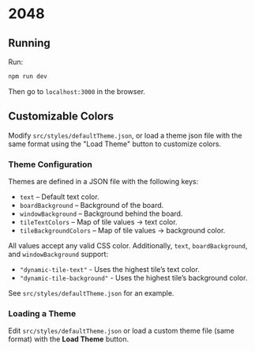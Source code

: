# 2048

## Running

Run:

```bash
npm run dev
```

Then go to `localhost:3000` in the browser.

## Customizable Colors

Modify `src/styles/defaultTheme.json`, or load a theme json file with the same format using the "Load Theme" button to customize colors.

### Theme Configuration

Themes are defined in a JSON file with the following keys:

* `text` – Default text color.
* `boardBackground` – Background of the board.
* `windowBackground` – Background behind the board.
* `tileTextColors` – Map of tile values → text color.
* `tileBackgroundColors` – Map of tile values → background color.

All values accept any valid CSS color.
Additionally, `text`, `boardBackground`, and `windowBackground` support:

* `"dynamic-tile-text"` - Uses the highest tile’s text color.
* `"dynamic-tile-background"` - Uses the highest tile’s background color.

See `src/styles/defaultTheme.json` for an example.

### Loading a Theme

Edit `src/styles/defaultTheme.json` or load a custom theme file (same format) with the **Load Theme** button.
